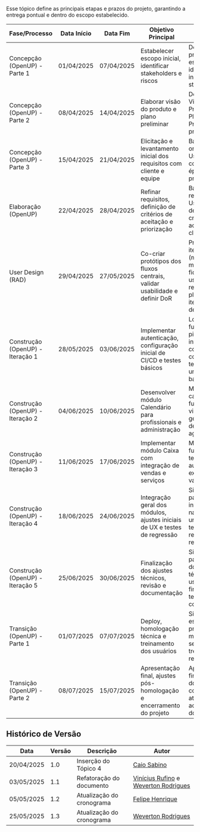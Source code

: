 Esse tópico define as principais etapas e prazos do projeto, garantindo a entrega pontual e dentro do escopo estabelecido.

| Fase/Processo | Data Início | Data Fim | Objetivo Principal | Entregas Esperadas | Validação com o Cliente |
| --- | --- | --- | --- | --- | --- |
| Concepção (OpenUP) - Parte 1 | 01/04/2025  | 07/04/2025 | Estabelecer escopo inicial, identificar stakeholders e riscos | Documento preliminar de escopo e identificação inicial de stakeholders | Reunião de apresentação inicial e alinhamento |
| Concepção (OpenUP) - Parte 2 | 08/04/2025  | 14/04/2025 | Elaborar visão do produto e plano preliminar | Documento de Visão do Produto e Plano de Projeto preliminar | Validação da visão e escopo com cliente |
| Concepção (OpenUP) - Parte 3 | 15/04/2025  | 21/04/2025 | Elicitação e levantamento inicial dos requisitos com cliente e equipe | Backlog inicial organizado em User Stories com temas e épicos preliminares | Workshop de alinhamento e priorização dos requisitos |
| Elaboração (OpenUP) | 22/04/2025  | 28/04/2025 | Refinar requisitos, definição de critérios de aceitação e priorização | Backlog refinado com User Stories detalhadas e critérios de aceitação claros | Revisão e aceite formal dos requisitos pelo cliente |
| User Design (RAD) | 29/04/2025  | 27/05/2025 | Co-criar protótipos dos fluxos centrais, validar usabilidade e definir DoR | Protótipos iterativos (mockups, média e alta fidelidade), user stories refinadas, plano de iterações definido | Sessões regulares de validação e feedback dos protótipos      |
| Construção (OpenUP) - Iteração 1 | 28/05/2025  | 03/06/2025 | Implementar autenticação, configuração inicial de CI/CD e testes básicos | Login/cadastro funcional, pipeline de integração contínua configurado, testes unitários básicos | Demonstração e aceite funcional pelo cliente                  |
| Construção (OpenUP) - Iteração 2 | 04/06/2025  | 10/06/2025 | Desenvolver módulo Calendário para profissionais e administração | Módulo calendário funcional com visualização e gerenciamento de agendamentos | Demonstração do fluxo de agendamento completo |
| Construção (OpenUP) - Iteração 3 | 11/06/2025  | 17/06/2025 | Implementar módulo Caixa com integração de vendas e serviços | Módulo caixa funcional, testes automatizados executados e validados | Validação do módulo com dados simulados e feedback inicial    |
| Construção (OpenUP) - Iteração 4 | 18/06/2025 | 24/06/2025 | Integração geral dos módulos, ajustes iniciais de UX e testes de regressão | Sistema parcialmente integrado, navegação unificada, testes de regressão realizados | Coleta de feedback visual e funcional |
| Construção (OpenUP) - Iteração 5 | 25/06/2025  | 30/06/2025 | Finalização dos ajustes técnicos, revisão e documentação | Sistema pronto para entrega, documentação técnica e de usuário finalizada, testes completos | Checklist final de critérios de aceitação e aprovação técnica |
| Transição (OpenUP) - Parte 1 | 01/07/2025  | 07/07/2025 | Deploy, homologação técnica e treinamento dos usuários | Sistema estável em produção, material e sessões de treinamento realizadas | Validação técnica e aceite preliminar com usuários |
| Transição (OpenUP) - Parte 2 | 08/07/2025  | 15/07/2025 | Apresentação final, ajustes pós-homologação e encerramento do projeto | Apresentação final, documentação completa atualizada, aceite formal do cliente | Validação formal e encerramento do projeto |

## Histórico de Versão

| Data | Versão | Descrição | Autor |
|---|---|---|---|
| 20/04/2025 | 1.0 | Inserção do Tópico 4  | [Caio Sabino](https://github.com/caiomsabino) |
| 03/05/2025 | 1.1 | Refatoração do documento | [Vinícius Rufino](https://github.com/RufinoVfR) e [Weverton Rodrigues](https://github.com/vevetin)|
| 05/05/2025 | 1.2 | Atualização do cronograma | [Felipe Henrique](https://github.com/fhenrique77) |
| 25/05/2025 | 1.3 | Atualização do cronograma | [Weverton Rodrigues](https://github.com/vevetin) |